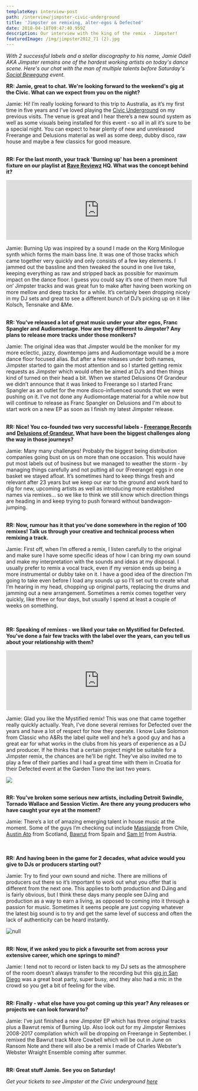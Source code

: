 ```yaml
---
templateKey: interview-post
path: /interview/jimpster-civic-underground
title: 'Jimpster on remixing, alter-egos & Defected'
date: 2018-04-18T09:47:40.959Z
description: Our interview with the king of the remix - Jimpster!
featuredImage: /img/jimpster2012_71 (2).jpg
---
```

_With 2 successful labels and a stellar discography to his name, Jamie Odell AKA Jimpster remains one of the hardest working artists on today's dance scene. Here's our chat with the man of multiple talents before Saturday's [Social Bewegung](https://www.ravereviewz.net/Promoter/social-bewegung/98) event._

**RR: Jamie, great to chat. We're looking forward to the weekend's gig at the Civic. What can we expect from you on the night?**

Jamie: Hi! I’m really looking forward to this trip to Australia, as it’s my first time in five years and I've loved playing the [Civic Underground](https://www.ravereviewz.net/Venue/Civic-Underground/35) on my previous visits. The venue is great and I hear there’s a new sound system as well as some visuals being installed for this event - so all in all it’s sure to be a special night. You can expect to hear plenty of new and unreleased Freerange and Delusions material as well as some deep, dubby disco, raw house and maybe a few classics for good measure.
<br><br>

**RR: For the last month, your track 'Burning up' has been a prominent fixture on our playlist at [Rave Reviewz](https://magazine.ravereviewz.net) HQ. What was the concept behind it?**

<iframe src="https://embed.beatport.com/?id=10345210&type=track" width="100%" height="162" frameborder="0" scrolling="no" style="max-width:600px;"></iframe>

Jamie: Burning Up was inspired by a sound I made on the Korg Minilogue synth which forms the main bass line. It was one of those tracks which came together very quickly and only consists of a few key elements. I jammed out the bassline and then tweaked the sound in one live take, keeping everything as raw and stripped back as possible for maximum impact on the dance floor. I guess you could say it’s one of them more ‘full on’ Jimpster tracks and was great fun to make after having been working on more mellow and deep tracks for a while. It’s certainly been dropping nicely in my DJ sets and great to see a different bunch of DJ’s picking up on it like Kolsch, Tensnake and &Me.
<br><br>

**RR: You've released a lot of great music under your alter egos, Franc Spangler and Audiomontage. How are they different to Jimpster? Any plans to release more tracks under those monikers?**

Jamie: The original idea was that Jimpster would be the moniker for my more eclectic, jazzy, downtempo jams and Audiomontage would be a more dance floor focused alias. But after a few releases under both names, Jimpster started to gain the most attention and so I started getting remix requests as Jimpster which would often be aimed at DJ’s and then things kind of turned on their head a bit. When we started Delusions Of Grandeur we didn’t announce that it was linked to Freerange so I started Franc Spangler as an outlet for the more disco-influenced sounds that we were pushing on it. I’ve not done any Audiomontage material for a while now but will continue to release as Franc Spangler on Delusions and I'm about to start work on a new EP as soon as I finish my latest Jimpster release.
<br><br>

**RR: Nice! You co-founded two very successful labels - [Freerange Records](https://www.facebook.com/FreerangeRecords/) and [Delusions of Grandeur.](https://www.facebook.com/Delusions-of-Grandeur-337255673024451/) What have been the biggest challenges along the way in those journeys?**

Jamie: Many many challenges! Probably the biggest being distribution companies going bust on us on more than one occasion. This would have put most labels out of business but we managed to weather the storm - by managing things carefully and not putting all our (Freerange) eggs in one basket we stayed afloat. It’s sometimes hard to keep things fresh and relevant after 23 years but we keep our ear to the ground and work hard to dig for new, upcoming artists as well as introducing more established names via remixes... so we like to think we still know which direction things are heading in and keep trying to push forward without bandwagon-jumping.
<br><br>

**RR: Now, rumour has it that you've done somewhere in the region of 100 remixes! Talk us through your creative and technical process when remixing a track.**

Jamie: First off, when I’m offered a remix, I listen carefully to the original and make sure I have some specific ideas of how I can bring my own sound and make my interpretation with the sounds and ideas at my disposal. I usually prefer to remix a vocal track, even if my version ends up being a more instrumental or dubby take on it. I have a good idea of the direction I’m going to take even before I load any sounds up so I’ll set out to create what I’m hearing in my head, chopping up original parts, replacing the drums and jamming out a new arrangement. Sometimes a remix comes together very quickly, like three or four days, but usually I spend at least a couple of weeks on something.  
<br><br>

**RR: Speaking of remixes - we liked your take on Mystified for Defected. You've done a fair few tracks with the label over the years, can you tell us about your relationship with them?**

<iframe src="https://embed.beatport.com/?id=9234306&type=track" width="100%" height="162" frameborder="0" scrolling="no" style="max-width:600px;"></iframe>

Jamie: Glad you like the Mystified remix! This was one that came together really quickly actually. Yeah, I’ve done several remixes for Defected over the years and have a lot of respect for how they operate. I know Luke Solomon from Classic who A&Rs the label quite well and he’s a good guy and has a great ear for what works in the clubs from his years of experience as a DJ and producer. If he thinks that a certain project might be suitable for a Jimpster remix, the chances are he’ll be right. They’ve also invited me to play a few of their parties and I had a great time with them in Croatia for their Defected event at the Garden Tisno the last two years.  

![](/img/jimpsterzigzag1(2).jpg)
<br><br>

**RR: You've broken some serious new artists, including Detroit Swindle, Tornado Wallace and Session Victim. Are there any young producers who have caught your eye at the moment?**

Jamie: There’s a lot of amazing emerging talent in house music at the moment. Some of the guys I’m checking out include [Massiande](https://soundcloud.com/freerangerecords/sets/massiande-yesterday-today-forever-ep) from Chile, [Austin Ato](https://www.facebook.com/austinatouk/) from Scotland, [Bawrut](https://www.facebook.com/Bawrut/) from Spain and [Sam Irl](https://www.facebook.com/samirlmusic/) from Austria.  
<br><br>

**RR: And having been in the game for 2 decades, what advice would you give to DJs or producers starting out?**

Jamie: Try to find your own sound and niche. There are millions of producers out there so it’s important to work out what you offer that is different from the next one. This applies to both production and DJing and is fairly obvious, but I think these days many people see DJing and production as a way to earn a living, as opposed to coming into it through a passion for music. Sometimes it seems people are just copying whatever the latest big sound is to try and get the same level of success and often the lack of authenticity can be heard instantly.

![null](/img/jimpsterzigzag5-min.jpg)
<br><br>

**RR: Now, if we asked you to pick a favourite set from across your extensive career, which one springs to mind?**

Jamie: I tend not to record or listen back to my DJ sets as the atmosphere of the room doesn’t always transfer to the recording but this [gig in San Diego](https://soundcloud.com/musicis4lovers/jimpster-live-at-lovelife) was a great boat party, super busy, and they also had a mic in the crowd so you get a bit of feeling for the vibe.
<br><br>

**RR: Finally - what else have you got coming up this year? Any releases or projects we can look forward to?**

Jamie: I’ve just finished a new Jimpster EP which has three original tracks plus a Bawrut remix of Burning Up.  Also look out for my Jimpster Remixes 2008-2017 compilation which will be dropping on Freerange in September. I remixed the Bawrut track More Cowbell which will be out in June on Ransom Note and there will also be a remix I made of Charles Webster’s Webster Wraight Ensemble coming after summer.
<br><br>

**RR: Great stuff Jamie. See you on Saturday!**

_Get your tickets to see Jimpster at the Civic underground [here](https://www.ravereviewz.net/Event/Social-Bewegung-Ft-Jimpster-3HR-Set-Sydney/50)_
